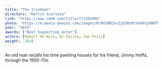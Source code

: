 ```yaml
---
title: "The Irishman"
directors: "Martin Scorsese"
link: "https://www.imdb.com/title/tt1302006"
photo: "https://m.media-amazon.com/images/M/MV5BMjkxZjQ2MzMtYmU0Yy00NTUzLTljMWQtYzk4ZjRjNTc0YmI5XkEyXkFqcGdeQXVyNjE3NDE2Mzc@._V1_.jpg"
year: "2019"
awards: ["Best Supporting Actor"]
actors: [Robert De Niro, Al Pacino, Joe Pesci]
weight: -2019
---
```

An old man recalls his time painting houses for his friend, Jimmy Hoffa, through the 1950-70s.
